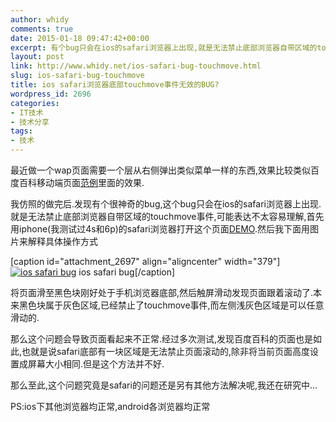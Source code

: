 ```yaml
---
author: whidy
comments: true
date: 2015-01-18 09:47:42+00:00
excerpt: 有个bug只会在ios的safari浏览器上出现,就是无法禁止底部浏览器自带区域的touchmove事件,这究竟是怎么回事呢
layout: post
link: http://www.whidy.net/ios-safari-bug-touchmove.html
slug: ios-safari-bug-touchmove
title: ios safari浏览器底部touchmove事件无效的BUG?
wordpress_id: 2696
categories:
- IT技术
- 技术分享
tags:
- 技术
---
```


最近做一个wap页面需要一个层从右侧弹出类似菜单一样的东西,效果比较类似百度百科移动端页面[范例](http://wapbaike.baidu.com/view/3091.htm)里面的效果.

我仿照的做完后.发现有个很神奇的bug,这个bug只会在ios的safari浏览器上出现.就是无法禁止底部浏览器自带区域的touchmove事件,可能表达不太容易理解,首先用iphone(我测试过4s和6p)的safari浏览器打开这个页面[DEMO](http://www.whidy.net/demos/touchmove.html).然后我下面用图片来解释具体操作方式

[caption id="attachment_2697" align="aligncenter" width="379"][![ios safari bug](http://www.whidy.net/wp-content/uploads/2015/01/demo_png.png)](http://www.whidy.net/wp-content/uploads/2015/01/demo_png.png) ios safari bug[/caption]

将页面滑至黑色块刚好处于手机浏览器底部,然后触屏滑动发现页面跟着滚动了.本来黑色块属于灰色区域,已经禁止了touchmove事件,而左侧浅灰色区域是可以任意滑动的.

那么这个问题会导致页面看起来不正常.经过多次测试,发现百度百科的页面也是如此,也就是说safari底部有一块区域是无法禁止页面滚动的,除非将当前页面高度设置成屏幕大小相同.但是这个方法并不好.

那么至此,这个问题究竟是safari的问题还是另有其他方法解决呢,我还在研究中...

PS:ios下其他浏览器均正常,android各浏览器均正常
